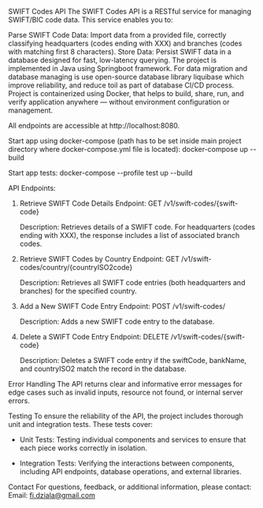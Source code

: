 SWIFT Codes API
The SWIFT Codes API is a RESTful service for managing SWIFT/BIC code data. This service enables you to:

Parse SWIFT Code Data: Import data from a provided file, correctly classifying headquarters (codes ending with XXX) and 
branches (codes with matching first 8 characters).
Store Data: Persist SWIFT data in a database designed for fast, low-latency querying.
The project is implemented in Java using Springboot framework. For data migration and database managing is use 
open-source database library liquibase which improve reliability, and reduce toil as part of database CI/CD process.
Project is containerized using Docker, that helps to build, share, run, and verify application anywhere — without 
environment configuration or management.

All endpoints are accessible at http://localhost:8080.



Start app using docker-compose (path has to be set inside main project directory where docker-compose.yml file 
is located):
docker-compose up --build

Start app tests:
docker-compose --profile test up --build




API Endpoints:
1. Retrieve SWIFT Code Details
   Endpoint:
   GET /v1/swift-codes/{swift-code}

    Description:
    Retrieves details of a SWIFT code. For headquarters (codes ending with XXX), the response includes a list of 
    associated branch codes.

2. Retrieve SWIFT Codes by Country
   Endpoint:
   GET /v1/swift-codes/country/{countryISO2code}

    Description:
    Retrieves all SWIFT code entries (both headquarters and branches) for the specified country.

3. Add a New SWIFT Code Entry
   Endpoint:
   POST /v1/swift-codes/
    
    Description:
    Adds a new SWIFT code entry to the database.

4. Delete a SWIFT Code Entry
   Endpoint:
   DELETE /v1/swift-codes/{swift-code}

    Description:
    Deletes a SWIFT code entry if the swiftCode, bankName, and countryISO2 match the record in the database.

Error Handling
The API returns clear and informative error messages for edge cases such as invalid inputs, resource not found, or 
internal server errors.

Testing
To ensure the reliability of the API, the project includes thorough unit and integration tests. These tests cover:

* Unit Tests:
  Testing individual components and services to ensure that each piece works correctly in isolation.

* Integration Tests:
  Verifying the interactions between components, including API endpoints, database operations, and external libraries.

Contact
For questions, feedback, or additional information, please contact:
Email: fi.dziala@gmail.com